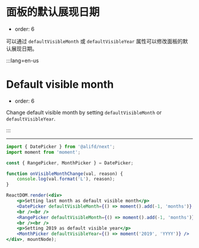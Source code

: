 # 面板的默认展现日期

- order: 6

可以通过 `defaultVisibleMonth` 或 `defaultVisibleYear` 属性可以修改面板的默认展现日期。

:::lang=en-us
# Default visible month

- order: 6

Change default visible month by setting `defaultVisibleMonth` or `defaultVisibleYear`.

:::

---

````jsx
import { DatePicker } from '@alifd/next';
import moment from 'moment';

const { RangePicker, MonthPicker } = DatePicker;

function onVisibleMonthChange(val, reason) {
    console.log(val.format('L'), reason);
}

ReactDOM.render(<div>
    <p>Setting last month as default visible month</p>
    <DatePicker defaultVisibleMonth={() => moment().add(-1, 'months')} onVisibleMonthChange={onVisibleMonthChange} />
    <br /><br />
    <RangePicker defaultVisibleMonth={() => moment().add(-1, 'months')} onVisibleMonthChange={onVisibleMonthChange} />
    <br /><br />
    <p>Setting 2019 as default visible year</p>
    <MonthPicker defaultVisibleYear={() => moment('2019', 'YYYY')} />
</div>, mountNode);
````
